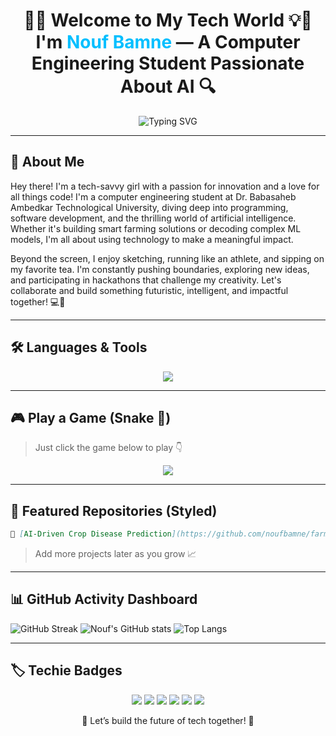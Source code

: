 <h1 align="center">
  🤖💡 Welcome to My Tech World 💡🤖<br>
  I'm <span style="color:#00BFFF;">Nouf Bamne</span> — A Computer Engineering Student Passionate About AI 🔍
</h1>

<p align="center">
  <img src="https://readme-typing-svg.demolab.com/?lines=Computer+Engineering+Student;AI+Enthusiast+%F0%9F%A4%96;Building+Smart+Apps+%F0%9F%A4%96;Learning+Machine+Learning+%F0%9F%94%8E&center=true&width=500&pause=1000&color=00BFFF&vCenter=true" alt="Typing SVG" />
</p>

---

## 🧠 About Me

Hey there! I'm a tech-savvy girl with a passion for innovation and a love for all things code! I'm a computer engineering student at Dr. Babasaheb Ambedkar Technological University, diving deep into programming, software development, and the thrilling world of artificial intelligence. Whether it's building smart farming solutions or decoding complex ML models, I'm all about using technology to make a meaningful impact.

Beyond the screen, I enjoy sketching, running like an athlete, and sipping on my favorite tea. I'm constantly pushing boundaries, exploring new ideas, and participating in hackathons that challenge my creativity. Let's collaborate and build something futuristic, intelligent, and impactful together! 💻🌟

---

## 🛠️ Languages & Tools

<p align="center">
  <img src="https://skillicons.dev/icons?i=python,cpp,java,html,css,js,react,nodejs,mongodb,vscode,git,linux&theme=light" />
</p>

---

## 🎮 Play a Game (Snake 🐍)

> Just click the game below to play 👇

<p align="center">
  <a href="https://noufbamne.github.io/snake-game" target="_blank">
    <img src="https://img.shields.io/badge/Play%20Snake%20Game-%F0%9F%90%8D-blue?style=for-the-badge&logo=python&logoColor=white" />
  </a>
</p>

---

## 📁 Featured Repositories (Styled)

```markdown
🌾 [AI-Driven Crop Disease Prediction](https://github.com/noufbamne/farming-ai) — Deep learning model to detect crop disease from leaf images 📸  

```

> Add more projects later as you grow 📈

---

## 📊 GitHub Activity Dashboard

![GitHub Streak](https://streak-stats.demolab.com?user=noufbamne&theme=dark&hide_border=true)
![Nouf's GitHub stats](https://github-readme-stats.vercel.app/api?username=noufbamne&show_icons=true&theme=tokyonight)
![Top Langs](https://github-readme-stats.vercel.app/api/top-langs/?username=noufbamne&layout=compact&theme=tokyonight)

---

## 🏷️ Techie Badges

<p align="center">
  <img src="https://img.shields.io/badge/Focus-Artificial%20Intelligence-blue?style=for-the-badge&logo=openai" />
  <img src="https://img.shields.io/badge/Student-Computer%20Engineering-005f73?style=for-the-badge&logo=github" />
  <img src="https://img.shields.io/badge/Coding%20Since-2022-ff69b4?style=for-the-badge&logo=codewars" />
  <img src="https://img.shields.io/badge/Projects-Smart%20Farming%20AI-success?style=for-the-badge&logo=project" />
  <img src="https://img.shields.io/badge/SIH-Finalist-orange?style=for-the-badge&logo=hackthebox" />
  <img src="https://img.shields.io/badge/Hackathon%20Lover-purple?style=for-the-badge&logo=devpost" />
</p>


<p align="center">🚀 Let’s build the future of tech together! 🤝</p>
